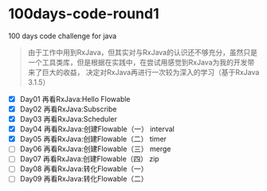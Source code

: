 # 100days-code-round1

100 days code challenge for java

> 由于工作中用到RxJava，但其实对与RxJava的认识还不够充分，虽然只是一个工具类库，但是根据在实践中，在尝试用感觉到RxJava为我的开发带来了巨大的收益，
> 决定对RxJava再进行一次较为深入的学习（基于RxJava 3.1.5）

- [X] Day01 再看RxJava:Hello Flowable  
- [x] Day02 再看RxJava:Subscribe  
- [x] Day03 再看RxJava:Scheduler  
- [x] Day04 再看RxJava:创建Flowable（一） interval  
- [x] Day05 再看RxJava:创建Flowable（二） timer  
- [ ] Day06 再看RxJava:创建Flowable（三） merge   
- [ ] Day07 再看RxJava:创建Flowable（四） zip  
- [ ] Day08 再看RxJava:转化Flowable（一）
- [ ] Day09 再看RxJava:转化Flowable（二）
